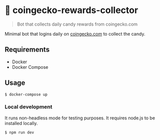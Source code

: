 # :robot: coingecko-rewards-collector
> Bot that collects daily candy rewards from coingecko.com

Minimal bot that logins daily on [coingecko.com](https://coingecko.com/en) to collect the candy.

## Requirements
- Docker
- Docker Compose

## Usage
```shell
$ docker-compose up
```

### Local development
It runs non-headless mode for testing purposes. It requires node.js to be installed locally.

```shell
$ npm run dev
```